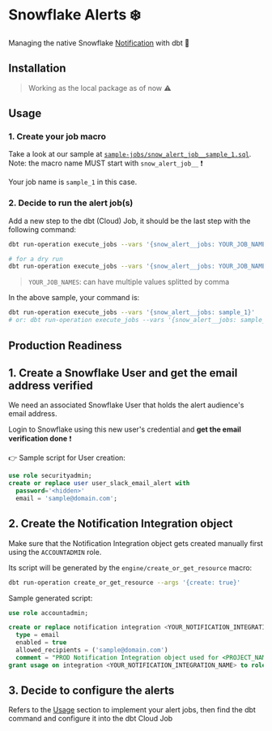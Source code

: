 <!-- markdownlint-disable no-inline-html no-alt-text ul-indent code-block-style -->
# Snowflake Alerts ❄️

Managing the native Snowflake [Notification](https://docs.snowflake.com/en/user-guide/email-stored-procedures) with dbt 🚀

## Installation

> Working as the local package as of now ⚠️

## Usage

### 1. Create your job macro

Take a look at our sample at [`sample-jobs/snow_alert_job__sample_1.sql`](./macros/sample-jobs/snow_alert_job__sample_1.sql). Note: the macro name MUST start with `snow_alert_job__` ❗

Your job name is `sample_1` in this case.

### 2. Decide to run the alert job(s)

Add a new step to the dbt (Cloud) Job, it should be the last step with the following command:

```bash
dbt run-operation execute_jobs --vars '{snow_alert__jobs: YOUR_JOB_NAMES}'

# for a dry run
dbt run-operation execute_jobs --vars '{snow_alert__jobs: YOUR_JOB_NAMES}' --args '{dry_run: true}'
```

> `YOUR_JOB_NAMES`: can have multiple values splitted by comma

In the above sample, your command is:

```bash
dbt run-operation execute_jobs --vars '{snow_alert__jobs: sample_1}'
# or: dbt run-operation execute_jobs --vars '{snow_alert__jobs: sample_1}' --args '{dry_run: true}'
```

## Production Readiness

## 1. Create a Snowflake User and get the email address verified

We need an associated Snowflake User that holds the alert audience's email address.

Login to Snowflake using this new user's credential and **get the email verification done** ❗

👉 Sample script for User creation:

```sql
use role securityadmin;
create or replace user user_slack_email_alert with
  password='<hidden>'
  email = 'sample@domain.com';
```

## 2. Create the Notification Integration object

Make sure that the Notification Integration object gets created manually first using the `ACCOUNTADMIN` role.

Its script will be generated by the `engine/create_or_get_resource` macro:

```bash
dbt run-operation create_or_get_resource --args '{create: true}'
```

Sample generated script:
  
```sql
use role accountadmin;

create or replace notification integration <YOUR_NOTIFICATION_INTEGRATION_NAME>
  type = email
  enabled = true
  allowed_recipients = ('sample@domain.com')
  comment = "PROD Notification Integration object used for <PROJECT_NAME> dbt project";
grant usage on integration <YOUR_NOTIFICATION_INTEGRATION_NAME> to role <YOUR_DBT_ROLE_NAME>;
```

## 3. Decide to configure the alerts

Refers to the [Usage](#usage) section to implement your alert jobs, then find the dbt command and configure it into the dbt Cloud Job
